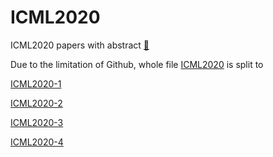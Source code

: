# ICML2020
ICML2020 papers with abstract [:link:](https://proceedings.icml.cc/book/2020)

Due to the limitation of Github, whole file [ICML2020](imcl2020.md) is split to 

[ICML2020-1](icml2020_1.md)

[ICML2020-2](icml2020_2.md)

[ICML2020-3](icml2020_3.md)

[ICML2020-4](icml2020_4.md)